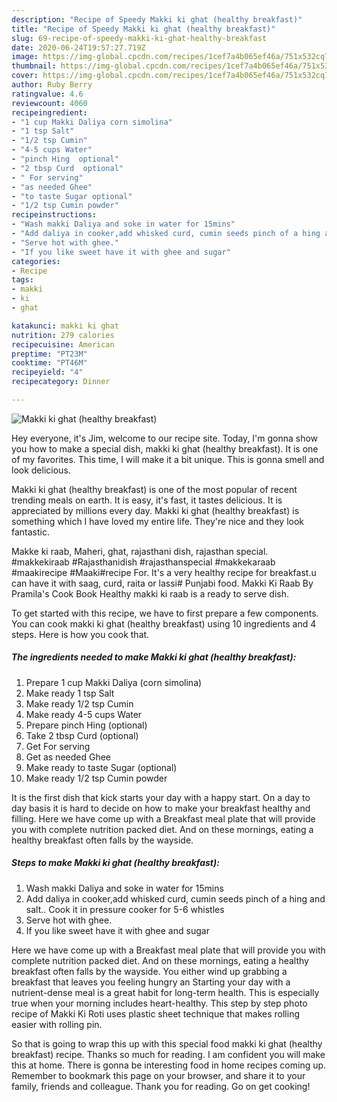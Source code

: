 ```yaml
---
description: "Recipe of Speedy Makki ki ghat (healthy breakfast)"
title: "Recipe of Speedy Makki ki ghat (healthy breakfast)"
slug: 69-recipe-of-speedy-makki-ki-ghat-healthy-breakfast
date: 2020-06-24T19:57:27.719Z
image: https://img-global.cpcdn.com/recipes/1cef7a4b065ef46a/751x532cq70/makki-ki-ghat-healthy-breakfast-recipe-main-photo.jpg
thumbnail: https://img-global.cpcdn.com/recipes/1cef7a4b065ef46a/751x532cq70/makki-ki-ghat-healthy-breakfast-recipe-main-photo.jpg
cover: https://img-global.cpcdn.com/recipes/1cef7a4b065ef46a/751x532cq70/makki-ki-ghat-healthy-breakfast-recipe-main-photo.jpg
author: Ruby Berry
ratingvalue: 4.6
reviewcount: 4060
recipeingredient:
- "1 cup Makki Daliya corn simolina"
- "1 tsp Salt"
- "1/2 tsp Cumin"
- "4-5 cups Water"
- "pinch Hing  optional"
- "2 tbsp Curd  optional"
- " For serving"
- "as needed Ghee"
- "to taste Sugar optional"
- "1/2 tsp Cumin powder"
recipeinstructions:
- "Wash makki Daliya and soke in water for 15mins"
- "Add daliya in cooker,add whisked curd, cumin seeds pinch of a hing and salt.. Cook it in pressure cooker for 5-6 whistles"
- "Serve hot with ghee."
- "If you like sweet have it with ghee and sugar"
categories:
- Recipe
tags:
- makki
- ki
- ghat

katakunci: makki ki ghat 
nutrition: 279 calories
recipecuisine: American
preptime: "PT23M"
cooktime: "PT46M"
recipeyield: "4"
recipecategory: Dinner

---
```



![Makki ki ghat (healthy breakfast)](https://img-global.cpcdn.com/recipes/1cef7a4b065ef46a/751x532cq70/makki-ki-ghat-healthy-breakfast-recipe-main-photo.jpg)

Hey everyone, it's Jim, welcome to our recipe site. Today, I'm gonna show you how to make a special dish, makki ki ghat (healthy breakfast). It is one of my favorites. This time, I will make it a bit unique. This is gonna smell and look delicious.

Makki ki ghat (healthy breakfast) is one of the most popular of recent trending meals on earth. It is easy, it's fast, it tastes delicious. It is appreciated by millions every day. Makki ki ghat (healthy breakfast) is something which I have loved my entire life. They're nice and they look fantastic.

Makke ki raab, Maheri, ghat, rajasthani dish, rajasthan special. #makkekiraab #Rajasthanidish #rajasthanspecial #makkekaraab #maakirecipe #Maaki#recipe For. It&#39;s a very healthy recipe for breakfast.u can have it with saag, curd, raita or lassi# Punjabi food. Makki Ki Raab By Pramila&#39;s Cook Book Healthy makki ki raab is a ready to serve dish.


To get started with this recipe, we have to first prepare a few components. You can cook makki ki ghat (healthy breakfast) using 10 ingredients and 4 steps. Here is how you cook that.

<!--inarticleads1-->

##### The ingredients needed to make Makki ki ghat (healthy breakfast):

1. Prepare 1 cup Makki Daliya (corn simolina)
1. Make ready 1 tsp Salt
1. Make ready 1/2 tsp Cumin
1. Make ready 4-5 cups Water
1. Prepare pinch Hing  (optional)
1. Take 2 tbsp Curd  (optional)
1. Get  For serving
1. Get as needed Ghee
1. Make ready to taste Sugar (optional)
1. Make ready 1/2 tsp Cumin powder


It is the first dish that kick starts your day with a happy start. On a day to day basis it is hard to decide on how to make your breakfast healthy and filling. Here we have come up with a Breakfast meal plate that will provide you with complete nutrition packed diet. And on these mornings, eating a healthy breakfast often falls by the wayside. 

<!--inarticleads2-->

##### Steps to make Makki ki ghat (healthy breakfast):

1. Wash makki Daliya and soke in water for 15mins
1. Add daliya in cooker,add whisked curd, cumin seeds pinch of a hing and salt.. Cook it in pressure cooker for 5-6 whistles
1. Serve hot with ghee.
1. If you like sweet have it with ghee and sugar


Here we have come up with a Breakfast meal plate that will provide you with complete nutrition packed diet. And on these mornings, eating a healthy breakfast often falls by the wayside. You either wind up grabbing a breakfast that leaves you feeling hungry an Starting your day with a nutrient-dense meal is a great habit for long-term health. This is especially true when your morning includes heart-healthy. This step by step photo recipe of Makki Ki Roti uses plastic sheet technique that makes rolling easier with rolling pin. 

So that is going to wrap this up with this special food makki ki ghat (healthy breakfast) recipe. Thanks so much for reading. I am confident you will make this at home. There is gonna be interesting food in home recipes coming up. Remember to bookmark this page on your browser, and share it to your family, friends and colleague. Thank you for reading. Go on get cooking!
